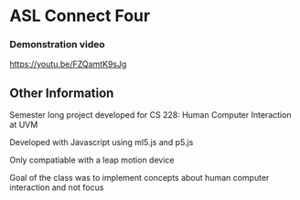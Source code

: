 # ASL Connect Four
### Demonstration video
https://youtu.be/FZQamtK9sJg
## Other Information
Semester long project developed for CS 228: Human Computer Interaction at UVM

Developed with Javascript using ml5.js and p5.js

Only compatiable with a leap motion device

Goal of the class was to implement concepts about human computer interaction and not focus 

